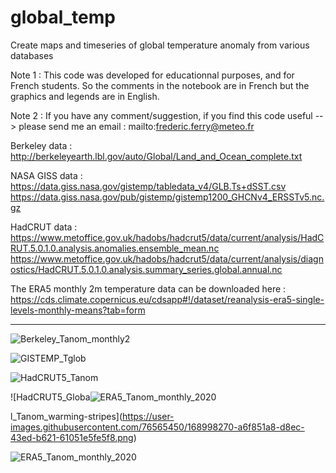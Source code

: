 # global_temp

Create maps and timeseries of global temperature anomaly from various databases

Note 1 : This code was developed for educationnal purposes, and for French students. So the comments in the notebook are in French but the graphics and legends are in English.

Note 2 : If you have any comment/suggestion, if you find this code useful --> please send me an email : mailto:frederic.ferry@meteo.fr

Berkeley data : 
http://berkeleyearth.lbl.gov/auto/Global/Land_and_Ocean_complete.txt

NASA GISS data :
https://data.giss.nasa.gov/gistemp/tabledata_v4/GLB.Ts+dSST.csv
https://data.giss.nasa.gov/pub/gistemp/gistemp1200_GHCNv4_ERSSTv5.nc.gz

HadCRUT data :
https://www.metoffice.gov.uk/hadobs/hadcrut5/data/current/analysis/HadCRUT.5.0.1.0.analysis.anomalies.ensemble_mean.nc
https://www.metoffice.gov.uk/hadobs/hadcrut5/data/current/analysis/diagnostics/HadCRUT.5.0.1.0.analysis.summary_series.global.annual.nc

The ERA5 monthly 2m temperature data can be downloaded here : https://cds.climate.copernicus.eu/cdsapp#!/dataset/reanalysis-era5-single-levels-monthly-means?tab=form

--------------------------------------------------------------------------------------------------------------------------------------------------

![Berkeley_Tanom_monthly2](https://user-images.githubusercontent.com/76565450/168997948-00904737-04c4-4846-8a70-2daa3c41db1a.png)

![GISTEMP_Tglob](https://user-images.githubusercontent.com/76565450/168997995-71c5cec7-8efd-46b9-bd36-6928696d0493.png)

![HadCRUT5_Tanom](https://user-images.githubusercontent.com/76565450/168998193-62b05274-ab01-4b73-bccd-b3ac5673df45.png)

![HadCRUT5_Globa![ERA5_Tanom_monthly_2020](https://user-images.githubusercontent.com/76565450/168998356-ac2d933f-3bb4-4d32-83c5-830f3c5ffc80.png)

l_Tanom_warming-stripes](https://user-images.githubusercontent.com/76565450/168998270-a6f851a8-d8ec-43ed-b621-61051e5fe5f8.png)

![ERA5_Tanom_monthly_2020](https://user-images.githubusercontent.com/76565450/168998561-d497cc3c-9d2e-4660-9923-72ee4023c454.png)
